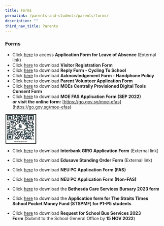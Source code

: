 ```yaml
---
title: Forms
permalink: /parents-and-students/parents/forms/
description: ""
third_nav_title: Parents
---
```

### **Forms**
*   Click&nbsp;[here](https://form.gov.sg/60b992bd50154500128a20a4)&nbsp;to access&nbsp;**Application Form for Leave of Absence**&nbsp;(External link)
*   Click&nbsp;[here](https://drive.google.com/file/d/1lNKA2z-5uJ-2dyf443pZ_M2CJBsOdi_K/view?usp=sharing)&nbsp;to download&nbsp;**Visitor Registration Form**
*   Click&nbsp;[here](https://drive.google.com/file/d/15jsGdMOtpLA2Pu8unhEX9h7lShBWi0Ao/view?usp=sharing)&nbsp;to download&nbsp;**Reply Form - Cycling To School**
*   Click&nbsp;[here](https://drive.google.com/file/d/1Nh11xGwwECCgnDVBuGQXszq-7DwFBF0M/view?usp=sharing)&nbsp;to download&nbsp;**Acknowledgement Form - Handphone Policy**
*   Click&nbsp;[here](https://drive.google.com/file/d/1dezhvXqSOr_zhUv1i6LPRgrUyoenvQ7k/view?usp=sharing)&nbsp;to download&nbsp;**Parent Volunteer Application Form**
*   Click&nbsp;[here](https://drive.google.com/file/d/10GgJYA4AzGqNVvSQou3ZM87Sx6qtNnyO/view)&nbsp;to download **MOEs Centrally Provisioned Digital Tools Consent Form**
*   Click&nbsp;[here](https://drive.google.com/file/d/1uLPhNXXhnJWm3tYGBanYwzUbO4SmA3rB/view?usp=sharing)&nbsp;to download&nbsp;**MOE FAS Application Form (SEP 2022)** <br>**or visit the online form:**&nbsp;[https://go.gov.sg/moe-efas](https://go.gov.sg/moe-efas)

<img src="/images/formsqr.png" style="width:20%" align="left">
<br clear="left">

*   Click&nbsp;[here](https://drive.google.com/file/d/1zTvhns3m7FHupjpyLO6UQypf_9WGPFDq/view?usp=sharing)&nbsp;to download&nbsp;**Interbank GIRO Application Form**&nbsp;(External link)
*   Click&nbsp;[here](https://drive.google.com/file/d/1LNV_xMMB4fvwl6UWeh8oR87MQ2W5vcWs/view?usp=share_link)&nbsp;to download&nbsp;**Edusave Standing Order Form**&nbsp;(External link)
*   Click&nbsp;[here](https://drive.google.com/file/d/1-iDk4QrK3LvImSpVd-Xu9xs-GNvgVxHd/view)&nbsp;to download&nbsp;**NEU PC Application Form (FAS)**
*   Click&nbsp;[here](https://drive.google.com/file/d/1YamrLgMSUDueOKgGTEcRnXYShZcBPDUJ/view)&nbsp;to download&nbsp;**NEU PC Application Form (Non-FAS)**

* Click [here](https://drive.google.com/file/d/1UxBL0S-PmOrOJazaS-dsksx_2OJRpA9e/view) to download the **Bethesda Care Services Bursary 2023 form**
* Click [here](https://drive.google.com/file/d/1iYY57MyNS3PR9Gxn0MQsofTXzcJuw8FC/view) to download the **Application form for The Straits Times School Pocket Money Fund (STSPMF) for P1-P5 students**
*   Click&nbsp;[here](https://drive.google.com/file/d/1qnc8Kmu379RGQILT6lSl9yHFZNIABv6r/view?usp=sharing)&nbsp;to download&nbsp;**Request for School Bus Services 2023 Form**&nbsp;(Submit to the School General Office by&nbsp;**15 NOV 2022**)